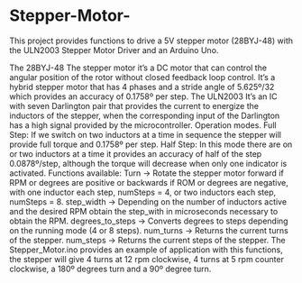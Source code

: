 # Stepper-Motor-
This project provides functions to drive a 5V stepper motor (28BYJ-48) with the ULN2003 
Stepper Motor Driver and an Arduino Uno.

The 28BYJ-48
The stepper motor it’s a DC motor that can control the angular position of the rotor without closed feedback loop control. It’s a hybrid stepper motor that has 4 phases and a stride angle of 5.625º/32 which provides an accuracy of 0.1758º per step.
The ULN2003
It’s an IC with seven Darlington pair that provides the current to energize the inductors of the stepper, when the corresponding input of the Darlington has a high signal provided by the microcontroller. 
Operation modes.
Full Step:
If we switch on two inductors at a time in sequence the stepper will provide full torque and 0.1758º per step. 
Half Step:
In this mode there are on or two inductors at a time it provides an accuracy of half of the step 0.0878º/step, although the torque will decrease when only one indicator is activated.
Functions available:
Turn -> Rotate the stepper motor forward if RPM or degrees are positive or backwards if ROM or degrees are negative, with one inductor each step, numSteps = 4, or two inductors each step, numSteps = 8.
step_width -> Depending on the number of inductors active and the desired RPM obtain the step_with in microseconds necessary to obtain the RPM.
degrees_to_steps -> Converts degrees to steps depending on the running mode (4 or 8 steps).
num_turns -> Returns the current turns of the stepper.
num_steps -> Returns the current steps of the stepper.
The Stepper_Motor.ino provides an example of application with this functions, the stepper will give 4 turns at 12 rpm clockwise, 4 turns at 5 rpm counter clockwise, a 180º degrees turn and a 90º degree turn. 
